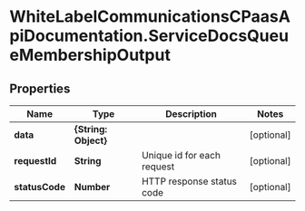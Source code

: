 # WhiteLabelCommunicationsCPaasApiDocumentation.ServiceDocsQueueMembershipOutput

## Properties

Name | Type | Description | Notes
------------ | ------------- | ------------- | -------------
**data** | **{String: Object}** |  | [optional] 
**requestId** | **String** | Unique id for each request | [optional] 
**statusCode** | **Number** | HTTP response status code | [optional] 


